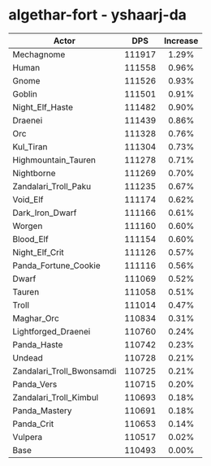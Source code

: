 # algethar-fort - yshaarj-da
| Actor | DPS | Increase |
|---|:---:|:---:|
|Mechagnome|111917|1.29%|
|Human|111558|0.96%|
|Gnome|111526|0.93%|
|Goblin|111501|0.91%|
|Night_Elf_Haste|111482|0.90%|
|Draenei|111439|0.86%|
|Orc|111328|0.76%|
|Kul_Tiran|111304|0.73%|
|Highmountain_Tauren|111278|0.71%|
|Nightborne|111269|0.70%|
|Zandalari_Troll_Paku|111235|0.67%|
|Void_Elf|111174|0.62%|
|Dark_Iron_Dwarf|111166|0.61%|
|Worgen|111160|0.60%|
|Blood_Elf|111154|0.60%|
|Night_Elf_Crit|111126|0.57%|
|Panda_Fortune_Cookie|111116|0.56%|
|Dwarf|111069|0.52%|
|Tauren|111058|0.51%|
|Troll|111014|0.47%|
|Maghar_Orc|110834|0.31%|
|Lightforged_Draenei|110760|0.24%|
|Panda_Haste|110742|0.23%|
|Undead|110728|0.21%|
|Zandalari_Troll_Bwonsamdi|110725|0.21%|
|Panda_Vers|110715|0.20%|
|Zandalari_Troll_Kimbul|110693|0.18%|
|Panda_Mastery|110691|0.18%|
|Panda_Crit|110653|0.14%|
|Vulpera|110517|0.02%|
|Base|110493|0.00%|
